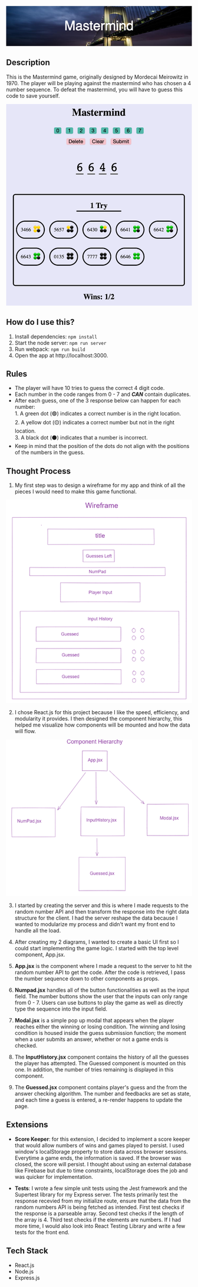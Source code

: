 <img src='./readmeImages/Mastermind.png'>

## Description

This is the Mastermind game, originally designed by Mordecai Meirowitz in 1970. The player will be playing against the mastermind who has chosen a 4 number sequence. To defeat the mastermind, you will have to guess this code to save yourself.

<img src='./readmeImages/appPic.png'>

## How do I use this?

1. Install dependencies: `npm install`
2. Start the node server: `npm run server`
3. Run webpack: `npm run build`
4. Open the app at http://localhost:3000.

## Rules

- The player will have 10 tries to guess the correct 4 digit code.
- Each number in the code ranges from 0 - 7 and ***CAN*** contain duplicates.
- After each guess, one of the 3 response below can happen for each number:<br> 1. A green dot (🟢) indicates a correct number is in the right location.<br>2. A yellow dot (🟡) indicates a correct number but not in the right location. <br>3. A black dot (⚫) indicates that a number is incorrect.
- Keep in mind that the position of the dots do not align with the positions of the numbers in the guess.

## Thought Process
1. My first step was to design a wireframe for my app and think of all the pieces I would need to make this game functional.
<img src='./readmeImages/wireframeAdjusted.png'>

2. I chose React.js for this project because I like the speed, efficiency, and modularity it provides. I then designed the component hierarchy, this helped me visualize how components will be mounted and how the data will flow.
<img src='./readmeImages/components.png'>

3. I started by creating the server and this is where I made requests to the random number API and then transform the response into the right data structure for the client. I had the server reshape the data because I wanted to modularize my process and didn't want my front end to handle all the load.

4. After creating my 2 diagrams, I wanted to create a basic UI first so I could start implementing the game logic. I started with the top level component, App.jsx.

5. **App.jsx** is the component where I made a request to the server to hit the random number API to get the code. After the code is retrieved, I pass the number sequence down to other components as props.

6. **Numpad.jsx** handles all of the button functionalities as well as the input field. The number buttons show the user that the inputs can only range from 0 - 7. Users can use buttons to play the game as well as directly type the sequence into the input field.

7. **Modal.jsx** is a simple pop up modal that appears when the player reaches either the winning or losing condition. The winning and losing condition is housed inside the guess submission function; the moment when a user submits an answer, whether or not a game ends is checked.

8. The **InputHistory.jsx** component contains the history of all the guesses the player has attempted. The Guessed component is mounted on this one. In addition, the number of tries remaining is displayed in this component.

9. The **Guessed.jsx** component contains player's guess and the from the answer checking algorithm. The number and feedbacks are set as state, and each time a guess is entered, a re-render happens to update the page.

## Extensions
- **Score Keeper**: for this extension, I decided to implement a score keeper that would allow numbers of wins and games played to persist. I used window's localStorage property to store data across browser sessions. Everytime a game ends, the information is saved. If the browser was closed, the score will persist. I thought about using an external database like Firebase but due to time constraints, localStorage does the job and was quicker for implementation.

- **Tests**: I wrote a few simple unit tests using the Jest framework and the Supertest library for my Express server. The tests primarily test the response recevied from my initialize route, ensure that the data from the random numbers API is being fetched as intended. First test checks if the response is a parseable array. Second test checks if the length of the array is 4. Third test checks if the elements are numbers. If I had more time, I would also look into React Testing Library and write a few tests for the front end.

## Tech Stack

- React.js
- Node.js
- Express.js
